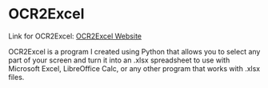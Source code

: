 # OCR2Excel
Link for OCR2Excel:
[OCR2Excel Website](https://payhip.com/b/a7DdF)

OCR2Excel is a program I created using Python that allows you to select any part of your screen and turn it into an .xlsx spreadsheet to use with Microsoft Excel, LibreOffice Calc, or any other program that works with .xlsx files.
